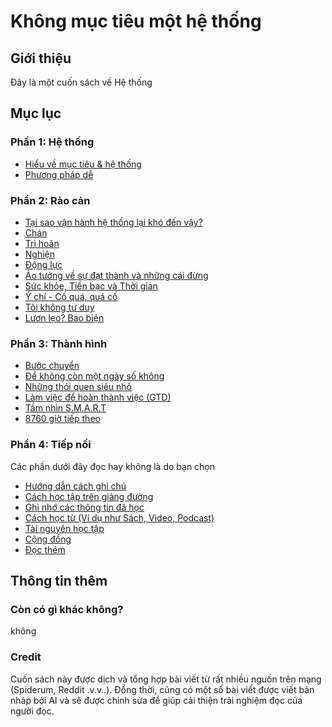 # Không mục tiêu một hệ thống

## Giới thiệu
Đây là một cuốn sách về Hệ thống

## Mục lục

### Phần 1: Hệ thống

- [Hiểu về mục tiêu & hệ thống](bai-viet/he-thong-muc-tieu.md)
- [Phương pháp dễ](bai-viet/phuong-phap-de.md)

### Phần 2: Rào cản

- [Tại sao vận hành hệ thống lại khó đến vậy?](bai-viet/tai-sao-kho.md)
- [Chán](bai-viet/chan.md)
- [Trì hoãn](bai-viet/tri-hoan.md)
- [Nghiện](bai-viet/nghien.md)
- [Động lực](bai-viet/dong-luc.md)
- [Ảo tưởng về sự đạt thành và những cái đừng](bai-viet/thanh-dat-ao.md)
- [Sức khỏe, Tiền bạc và Thời gian](bai-viet/suc-khoe-tien-bac-thoi-gian.md)
- [Ý chí - Cố quá, quá cố](bai-viet/y-chi.md)
- [Tôi không tư duy](bai-viet/toi-khong-tu-duy.md)
- [Lươn lẹo? Bao biện](bai-viet/bao-bien.md)

### Phần 3: Thành hình

- [Bước chuyển](bai-viet/buoc-chuyen.md)
- [Để không còn một ngày số không](bai-viet/non-zero-day.md)
- [Những thói quen siêu nhỏ](bai-viet/thoi-quen-nho.md)
- [Làm việc để hoàn thành việc (GTD)](bai-viet/hoan-thanh-viec.md)
- [Tầm nhìn S.M.A.R.T](bai-viet/muc-tieu-smart.md)
- [8760 giờ tiếp theo](bai-viet/8760-gio.md)

### Phần 4: Tiếp nối
Các phần dưới đây đọc hay không là do bạn chọn

- [Hướng dẫn cách ghi chú](bai-viet/ghi-chu.md)
- [Cách học tập trên giảng đường](bai-viet/hoc-tren-giang-duong.md)
- [Ghi nhớ các thông tin đã học](bai-viet/ghi-nho.md)
- [Cách học từ (Ví dụ như Sách, Video, Podcast)](bai-viet/cach-hoc-tu.md)
- [Tài nguyên học tập](bai-viet/tai-nguyen.md)
- [Cộng đồng](bai-viet/cong-dong.md)
- [Đọc thêm](bai-viet/doc-them.md)

## Thông tin thêm

### Còn có gì khác không?
không

### Credit
Cuốn sách này được dịch và tổng hợp bài viết từ rất nhiều nguồn trên mạng (Spiderum, Reddit .v.v..). Đồng thời, cũng có một số bài viết được viết bản nháp bởi AI và sẽ được chỉnh sửa để giúp cải thiện trải nghiệm đọc của người đọc.